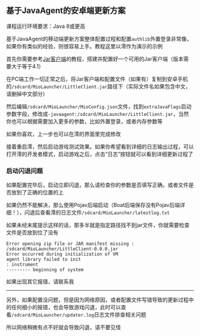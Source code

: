 ## 基于JavaAgent的安卓端更新方案

课程运行环境要求：Java 8或更高

基于JavaAgent的移动端更新方案整体配置过程和配置`authlib`外置登录非常像，如果你有类似的经验，则很容易上手。教程这里以澪作为演示的示例

首先你需要参考[Jar客户端](jar-client.md)的教程，搭建并配置好一个可用的Jar客户端（版本需要大于等于4.1）

在PC端工作一切正常之后，将Jar客户端和配置文件（如果有）复制到安卓手机的`/sdcard/MioLauncher/LittleClient.jar`路径下（实际文件名如果包含中文，请删掉中文部分）

然后编辑`/sdcard/MioLauncher/MioConfig.json`文件，找到`extraJavaFlags`启动参数字段，修改成`-javaagent:/sdcard/MioLauncher/LittleClient.jar`，当然你也可以根据需要加入更多的参数，比如外置登录，或者内存参数等

如果你喜欢，上一步也可以在澪的界面里完成修改

接着重启澪，然后启动游戏测试效果。如果你希望看到详细的日志输出过程，可以打开澪的开发者模式，启动游戏之后，点击“日志”按钮就可以看到详细更新过程了

### 启动闪退问题

如果配置完毕后，启动立即闪退，那么请检查你的参数是否填写正确，或者文件是否放到了正确的位置的上

如果仍然不能解决，那么使用Pojav后端启动（Boat后端保存没有Pojav后端详细！），闪退后查看澪的日志文件`/sdcard/MioLauncher/latestlog.txt`

如果未经末尾提示这样的话，那多半就是指定路径找不到jar文件，你就需要检查文件是否放到位了没有

```
Error opening zip file or JAR manifest missing : /sdcard/MioLauncher/LittleClient-0.0.0.jar
Error occurred during initialization of VM
agent library failed to init
: instrument
--------- beginning of system
```

如果出现其它报错，请联系我

---

另外，如果配置没问题，但是因为网络原因，或者配置文件写错导致的更新过程中的任何细小的报错，也会导致游戏闪退，此时可以查看`/sdcard/MioLauncher/updater.log`日志文件排查相关问题

所以网络稍微有点不好就会导致闪退，请不要见怪